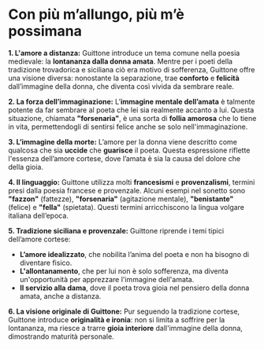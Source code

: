 # Con più m’allungo, più m’è possimana

**1. L'amore a distanza:**
Guittone introduce un tema comune nella poesia medievale: la **lontananza dalla donna amata**. Mentre per i poeti della tradizione trovadorica e siciliana ciò era motivo di sofferenza, Guittone offre una visione diversa: nonostante la separazione, trae **conforto** e **felicità** dall’immagine della donna, che diventa così vivida da sembrare reale.

**2. La forza dell’immaginazione:**
L’**immagine mentale dell’amata** è talmente potente da far sembrare al poeta che lei sia realmente accanto a lui. Questa situazione, chiamata **"forsenaria"**, è una sorta di **follia amorosa** che lo tiene in vita, permettendogli di sentirsi felice anche se solo nell'immaginazione.

**3. L’immagine della morte:**
L’amore per la donna viene descritto come qualcosa che sia **uccide** che **guarisce** il poeta. Questa espressione riflette l'essenza dell’amore cortese, dove l’amata è sia la causa del dolore che della gioia.

**4. Il linguaggio:**
Guittone utilizza molti **francesismi** e **provenzalismi**, termini presi dalla poesia francese e provenzale. Alcuni esempi nel sonetto sono **"fazzon"** (fattezze), **"forsenaria"** (agitazione mentale), **"benistante"** (felice) e **"fella"** (spietata). Questi termini arricchiscono la lingua volgare italiana dell’epoca.

**5. Tradizione siciliana e provenzale:**
Guittone riprende i temi tipici dell’amore cortese:

- **L’amore idealizzato**, che nobilita l’anima del poeta e non ha bisogno di diventare fisico.
- **L'allontanamento**, che per lui non è solo sofferenza, ma diventa un'opportunità per apprezzare l'immagine dell'amata.
- **Il servizio alla dama**, dove il poeta trova gioia nel pensiero della donna amata, anche a distanza.

**6. La visione originale di Guittone:**
Pur seguendo la tradizione cortese, Guittone introduce **originalità e ironia**: non si limita a soffrire per la lontananza, ma riesce a trarre **gioia interiore** dall'immagine della donna, dimostrando maturità personale.